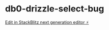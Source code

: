 # db0-drizzle-select-bug

[Edit in StackBlitz next generation editor ⚡️](https://stackblitz.com/~/github.com/Twitch0125/db0-drizzle-select-bug)